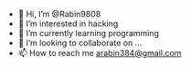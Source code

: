 - 👋 Hi, I’m @Rabin9808
- 👀 I’m interested in hacking
- 🌱 I’m currently learning programming
- 💞️ I’m looking to collaborate on ...
- 📫 How to reach me arabin384@gmail.com

<!---
Rabin9808/Rabin9808 is a ✨ special ✨ repository because its `README.md` (this file) appears on your GitHub profile.
You can click the Preview link to take a look at your changes.
--->
